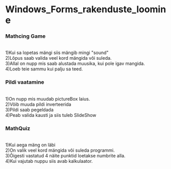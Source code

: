# Windows_Forms_rakenduste_loomine
<h3>Mathcing Game</h3><br>
1)Kui sa lopetas mängi siis mängib mingi "sound"<br>
2)Lõpus saab valida veel kord mängida või suleda.<br>
3)Allal on nupp mis saab alustada muusika, kui pole igav mangida.<br>
4)Loeb teie sammu kui palju sa teed.<br>

<h3>Pildi vaatamine</h3><br>
1)On nupp mis muudab pictureBox laius.<br>
2)Võib muuda pildi inverteerida<br>
3)Pildi saab pegeldada<br>
4)Peab valida kausti ja siis tuleb SlideShow<br>

<h3>MathQuiz</h3><br>
1)Kui aega mäng on läbi<br>
2)On valik veel kord mängida või suleda programmi.<br>
3)Õigesti vastatud 4 näite punktid loetakse numbrite alla.<br>
4)Kui vajutab nuppu siis avab kalkulaator.<br>
